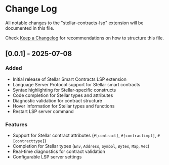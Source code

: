 # Change Log

All notable changes to the "stellar-contracts-lsp" extension will be documented in this file.

Check [Keep a Changelog](http://keepachangelog.com/) for recommendations on how to structure this file.

## [0.0.1] - 2025-07-08

### Added
- Initial release of Stellar Smart Contracts LSP extension
- Language Server Protocol support for Stellar smart contracts
- Syntax highlighting for Stellar-specific constructs
- Code completion for Stellar types and attributes
- Diagnostic validation for contract structure
- Hover information for Stellar types and functions
- Restart LSP server command

### Features
- Support for Stellar contract attributes (`#[contract]`, `#[contractimpl]`, `#[contracttype]`)
- Completion for Stellar types (`Env`, `Address`, `Symbol`, `Bytes`, `Map`, `Vec`)
- Real-time diagnostics for contract validation
- Configurable LSP server settings